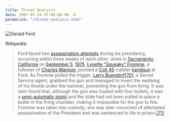 ```yaml
---
title: Threat Analysis
date: 2007-07-24 07:00:00.00 -8
permalink: "/threat-analysis.html"
---
```

![Gerald Ford](/images/Frommeassassinationattempt.jpg)

Wikipedia:

> Ford faced two [assassination attempts](http://en.wikipedia.org/wiki/Assassination_attempt) during his presidency, occurring within three weeks of each other: while in [Sacramento, California](http://en.wikipedia.org/wiki/Sacramento%2C_California) on [September 5](http://en.wikipedia.org/wiki/September_5), [1975](http://en.wikipedia.org/wiki/1975), [Lynette "Squeaky" Fromme](http://en.wikipedia.org/wiki/Lynette_Fromme), a follower of [Charles Manson](http://en.wikipedia.org/wiki/Charles_Manson), pointed a [Colt 45](http://en.wikipedia.org/wiki/M1911_Colt_pistol)-caliber [handgun](http://en.wikipedia.org/wiki/Handgun) at Ford. As Fromme pulled the trigger, [Larry Buendorf](http://en.wikipedia.org/wiki/Larry_Buendorf)[[70]](#_note-24), a Secret Service agent, grabbed the gun and managed to insert the webbing of his thumb under the hammer, preventing the gun from firing. It was later found that, although the gun was loaded with four bullets, it was a [semi-automatic pistol](http://en.wikipedia.org/wiki/Semi-automatic_pistol) and the slide had not been pulled to place a bullet in the firing chamber, making it impossible for the gun to fire. Fromme was taken into custody; she was later convicted of attempted assassination of the President and was sentenced to life in prison.[[71]](#_note-squeakeyparole)
